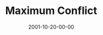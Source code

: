 ---
layout: message
category: message
series: "Maximum Impact"
title: "Maximum Conflict"
date: 2001-10-20-00-00
message_id: 310
audio: "http://s3.amazonaws.com/crossroads-media/messages/audio/MI_06_10-14-01_Maximum_Conflict.mp3"
audio-duration: "32:44"
tag: 
 - anger
 - conflict
 - flv
 - tome
explicit: false
---